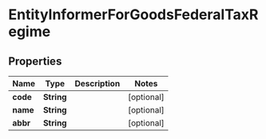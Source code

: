 
# EntityInformerForGoodsFederalTaxRegime

## Properties
Name | Type | Description | Notes
------------ | ------------- | ------------- | -------------
**code** | **String** |  |  [optional]
**name** | **String** |  |  [optional]
**abbr** | **String** |  |  [optional]



